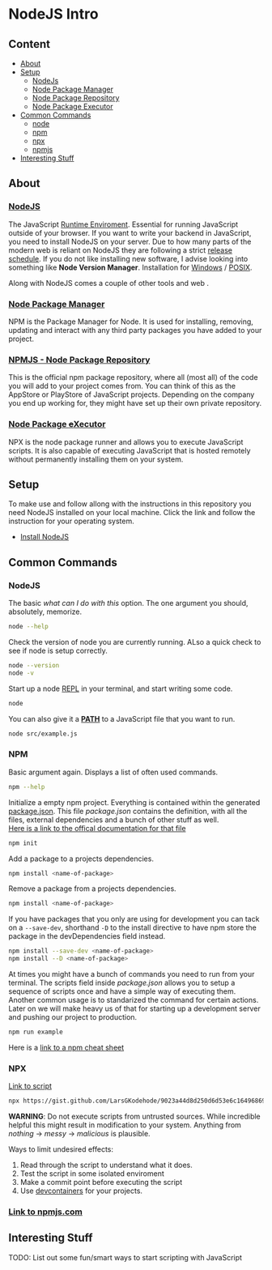 # NodeJS Intro

## Content
- [About](#about)
- [Setup](#setup)
  - [NodeJs](#nodejs)
  - [Node Package Manager](#node-package-manager)
  - [Node Package Repository](#npmjs---node-package-repository)
  - [Node Package Executor](#node-package-executor)
- [Common Commands](#common-commands)
  - [node](#node)
  - [npm](#npm)
  - [npx](#npx)
  - [npmjs](#npmjs)
- [Interesting Stuff](#interesting-stuff)

## About

### [NodeJS](https://nodejs.org/en/)

The JavaScript [Runtime Enviroment](https://en.wikipedia.org/wiki/Runtime_system). Essential for running JavaScript outside of your browser. If you want to write your backend in JavaScript, you need to install NodeJS on your server. Due to how many parts of the modern web is reliant on NodeJS they are following a strict [release schedule](https://nodejs.dev/en/about/releases/). If you do not like installing new software, I advise looking into something like **Node Version Manager**. Installation for [Windows](https://github.com/coreybutler/nvm-windows#installation--upgrades) / [POSIX](https://github.com/nvm-sh/nvm).

Along with NodeJS comes a couple of other tools and web .

### [Node Package Manager](https://docs.npmjs.com/)

NPM is the Package Manager for Node. It is used for installing, removing, updating and interact with any third party packages you have added to your project.

### [NPMJS - Node Package Repository](https://www.npmjs.com/)

This is the official npm package repository, where all (most all) of the code you will add to your project comes from. You can think of this as the AppStore or PlayStore of JavaScript projects. Depending on the company you end up working for, they might have set up their own private repository.

### [Node Package <s>e</s>Xecutor]((https://www.npmjs.com/package/npx))

NPX is the node package runner and allows you to execute JavaScript scripts. It is also capable of executing JavaScript that is hosted remotely without permanently installing them on your system.

## Setup

To make use and follow allong with the instructions in this repository you need NodeJS installed on your local machine.
Click the link and follow the instruction for your operating system.
- [Install NodeJS](https://nodejs.org/)

## Common Commands

### NodeJS
The basic *what can I do with this* option. The one argument you should, absolutely, memorize.
```sh
node --help
```

Check the version of node you are currently running. ALso a quick check to see if node is setup correctly.
```sh
node --version
node -v
```

Start up a node [REPL](https://en.wikipedia.org/wiki/Read%E2%80%93eval%E2%80%93print_loop) in your terminal, and start writing some code.
```sh
node
```

You can also give it a [**PATH**](https://en.wikipedia.org/wiki/Path_(computing)) to a JavaScript file that you want to run.
```sh
node src/example.js
```

### NPM

Basic argument again. Displays a list of often used commands.
```sh
npm --help
```

Initialize a empty npm project. Everything is contained within the generated [package.json](package.json). This file *package.json* contains the definition, with all the files, external dependencies and a bunch of other stuff as well. <br>[Here is a link to the offical documentation for that file](https://docs.npmjs.com/cli/v9/configuring-npm/package-json)
```sh
npm init
```

Add a package to a projects dependencies.
```sh
npm install <name-of-package>
```

Remove a package from a projects dependencies.
```sh
npm install <name-of-package>
```

If you have packages that you only are using for development you can tack on a ```--save-dev```, shorthand ```-D``` to the install directive to have npm store the package in the devDependencies field instead.
```sh
npm install --save-dev <name-of-package>
npm install --D <name-of-package>
```

At times you might have a bunch of commands you need to run from your terminal. The scripts field inside *package.json* allows you to setup a sequence of scripts once and have a simple way of executing them. Another common usage is to standarized the command for certain actions. Later on we will make heavy us of that for starting up a development server and pushing our project to production.
```sh
npm run example
```

Here is a [link to a npm cheat sheet](https://devhints.io/npm)

### NPX

[Link to script](https://gist.github.com/LarsGKodehode/9023a44d8d250d6d53e6c164968692ee)
```sh
npx https://gist.github.com/LarsGKodehode/9023a44d8d250d6d53e6c164968692ee
```

**WARNING**: Do not execute scripts from untrusted sources. While incredible helpful this might result in modification to your system. Anything from *nothing* -> *messy* -> *malicious* is plausible.

Ways to limit undesired effects:
1. Read through the script to understand what it does.
2. Test the script in some isolated enviroment
3. Make a commit point before executing the script
4. Use [devcontainers](https://code.visualstudio.com/docs/devcontainers/containers) for your projects.

### [Link to npmjs.com](https://www.npmjs.com/)

## Interesting Stuff
TODO: List out some fun/smart ways to start scripting with JavaScript
